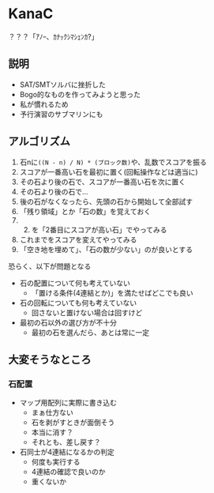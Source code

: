 # KanaC
？？？「ｱﾉｰ、ｶﾅｯｸｼﾏｼｪﾝｶ?」


## 説明

* SAT/SMTソルバに挫折した
* Bogo的なものを作ってみようと思った
* 私が慣れるため
* 予行演習のサブマリンにも


## アルゴリズム

1. 石nに`((N - n) / N) * (ブロック数)`や、乱数でスコアを振る
2. スコアが一番高い石を最初に置く(回転操作などは適当に)
  1. その石より後の石で、スコアが一番高い石を次に置く
  2. その石より後の石で...
  3. 後の石がなくなったら、先頭の石から開始して全部試す
3. 「残り領域」とか「石の数」を覚えておく
4. 2. を「2番目にスコアが高い石」でやってみる
5. これまでをスコアを変えてやってみる
6. 「空き地を埋めて」、「石の数が少ない」のが良いとする

恐らく、以下が問題となる

* 石の配置について何も考えていない
  * 「置ける条件(4連結とか)」を満たせばどこでも良い
* 石の回転についても何も考えていない
  * 回さないと置けない場合は回すけど
* 最初の石以外の選び方が不十分
  * 最初の石を選んだら、あとは常に一定

## 大変そうなところ

### 石配置

* マップ用配列に実際に書き込む
  * まぁ仕方ない
  * 石を剥がすときが面倒そう
  * 本当に消す？
  * それとも、差し戻す？
* 石同士が4連結になるかの判定
  * 何度も実行する
  * 4連結の確認で良いのか
  * 重くないか

